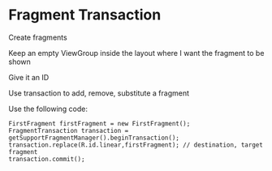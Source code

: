 
  <H1>Fragment Transaction</H1>

  <p>Create fragments</p>
  <p>Keep an empty ViewGroup inside the layout where I want the fragment to be shown</p>
  <p>Give it an ID</p>
  <p>Use transaction to add, remove, substitute a fragment</p>
  <p>Use the following code:</p>
  <pre><code>FirstFragment firstFragment = new FirstFragment();
FragmentTransaction transaction = getSupportFragmentManager().beginTransaction();
transaction.replace(R.id.linear,firstFragment); // destination, target fragment
transaction.commit();</code></pre>

